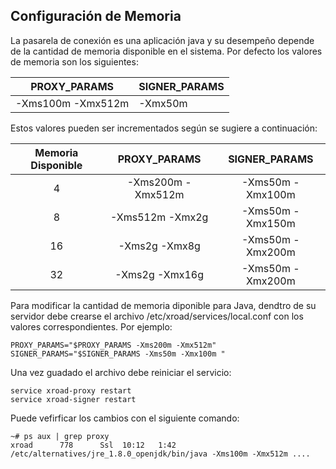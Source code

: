 ## Configuración de Memoria

La pasarela de conexión es una aplicación java y su desempeño depende de la cantidad de memoria disponible en el sistema. 
Por defecto los valores de memoria son los siguientes:

|PROXY_PARAMS|SIGNER_PARAMS|
|---|--|
|-Xms100m -Xmx512m|-Xmx50m |

Estos valores pueden ser incrementados según se sugiere a continuación:

|Memoria Disponible|PROXY_PARAMS|SIGNER_PARAMS|
|:------:|:------:|:-------:|
|4 | -Xms200m -Xmx512m|	-Xms50m -Xmx100m|
|8 |-Xms512m -Xmx2g | -Xms50m -Xmx150m |
|16 | -Xms2g -Xmx8g | -Xms50m -Xmx200m |
|32	| -Xms2g -Xmx16g | -Xms50m -Xmx200m |



Para modificar la cantidad de memoria diponible para Java, dendtro de su servidor debe crearse el archivo /etc/xroad/services/local.conf con los valores correspondientes. Por ejemplo:

```
PROXY_PARAMS="$PROXY_PARAMS -Xms200m -Xmx512m"
SIGNER_PARAMS="$SIGNER_PARAMS -Xms50m -Xmx100m "
```

Una vez guadado el archivo debe reiniciar el servicio:
```
service xroad-proxy restart
service xroad-signer restart
```

Puede vefirficar los cambios con el siguiente comando:
```
~# ps aux | grep proxy
xroad      778      Ssl  10:12   1:42 /etc/alternatives/jre_1.8.0_openjdk/bin/java -Xms100m -Xmx512m ....
```
